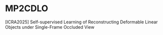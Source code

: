 # MP2CDLO
[ICRA2025] Self-supervised Learning of Reconstructing Deformable Linear Objects under Single-Frame Occluded View
